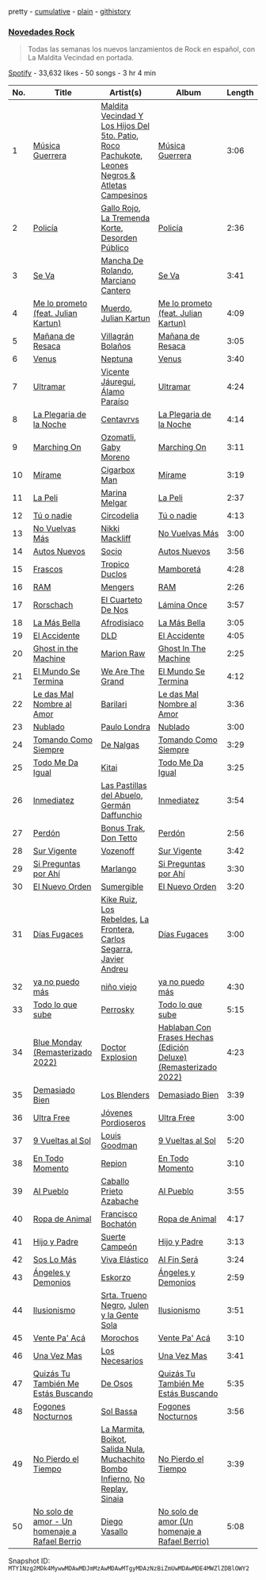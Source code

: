 pretty - [cumulative](/playlists/cumulative/37i9dQZF1DX1MT1Ubz4wvO.md) - [plain](/playlists/plain/37i9dQZF1DX1MT1Ubz4wvO) - [githistory](https://github.githistory.xyz/mackorone/spotify-playlist-archive/blob/main/playlists/plain/37i9dQZF1DX1MT1Ubz4wvO)

### [Novedades Rock](https://open.spotify.com/playlist/37i9dQZF1DX1MT1Ubz4wvO)

> Todas las semanas los nuevos lanzamientos de Rock en español, con La Maldita Vecindad en portada.

[Spotify](https://open.spotify.com/user/spotify) - 33,632 likes - 50 songs - 3 hr 4 min

| No. | Title | Artist(s) | Album | Length |
|---|---|---|---|---|
| 1 | [Música Guerrera](https://open.spotify.com/track/7no56lxy8LQY6zHWNmGqIG) | [Maldita Vecindad Y Los Hijos Del 5to\. Patio](https://open.spotify.com/artist/6WvDtNFHOWHfiNy8NVHujT), [Roco Pachukote](https://open.spotify.com/artist/2ODbtFkjehgsWGLhybegVA), [Leones Negros & Atletas Campesinos](https://open.spotify.com/artist/5VpBGIOS8GhQx0NVwa1Tkm) | [Música Guerrera](https://open.spotify.com/album/0kOxkSeQ6cmmCHdTq52JSK) | 3:06 |
| 2 | [Policía](https://open.spotify.com/track/1p6i8vzd6P2UNtVsiyKKyo) | [Gallo Rojo](https://open.spotify.com/artist/5snI6175hjbf6Du8Z2E5Mk), [La Tremenda Korte](https://open.spotify.com/artist/0052sLPmKyG6ou86BEhYjt), [Desorden Público](https://open.spotify.com/artist/0kyQwKHCZnKE7kTXkxXjrB) | [Policía](https://open.spotify.com/album/6q5nq0IPObglpjCwg3NkUX) | 2:36 |
| 3 | [Se Va](https://open.spotify.com/track/7Hs3Jvpa7H24HoX6tp9uLg) | [Mancha De Rolando](https://open.spotify.com/artist/4DuhYdfd2jHMdaqYVYZp04), [Marciano Cantero](https://open.spotify.com/artist/5QzDzXfXC5lepOBeQXBiVO) | [Se Va](https://open.spotify.com/album/5nIqPSvmByeLfANeu84fEW) | 3:41 |
| 4 | [Me lo prometo \(feat\. Julian Kartun\)](https://open.spotify.com/track/1N0SuKlSQ32bugUZEQ5ii7) | [Muerdo](https://open.spotify.com/artist/3Tn4gmQQde9am94ntk2NBq), [Julian Kartun](https://open.spotify.com/artist/04f2OyzgBLH7Wh4m57OPv8) | [Me lo prometo \(feat\. Julian Kartun\)](https://open.spotify.com/album/2rM0wfeGlRTGNAdo0TDmYF) | 4:09 |
| 5 | [Mañana de Resaca](https://open.spotify.com/track/5USIwJG8UxYuOLH8rWsY4X) | [Villagrán Bolaños](https://open.spotify.com/artist/7j4EDoy89FLUbaeJuV1gNY) | [Mañana de Resaca](https://open.spotify.com/album/006D696PWX1OKzFGSh80tP) | 3:05 |
| 6 | [Venus](https://open.spotify.com/track/1h8YWUXSUn9PMbARBOeJXe) | [Neptuna](https://open.spotify.com/artist/6zucgTdBIrQ7ULFhw7MG1G) | [Venus](https://open.spotify.com/album/6gzn0iqicLtUSVKWW0rfqH) | 3:40 |
| 7 | [Ultramar](https://open.spotify.com/track/2AmjYY3ZCmMeIYnvXQZokj) | [Vicente Jáuregui](https://open.spotify.com/artist/0tKbVcaRHN7QplkBvX1Is9), [Álamo Paraíso](https://open.spotify.com/artist/57aJ11lcLJc9TV0Vi3Abj4) | [Ultramar](https://open.spotify.com/album/1ADt93t1NRHPhPE36MPsOE) | 4:24 |
| 8 | [La Plegaria de la Noche](https://open.spotify.com/track/4CHnu9MmiPITxzCmQ5W1R2) | [Centavrvs](https://open.spotify.com/artist/2hM7wQp7sHLgMTDpxteBWo) | [La Plegaria de la Noche](https://open.spotify.com/album/1RVQVJBoyI5o8PC0l0JQ5e) | 4:14 |
| 9 | [Marching On](https://open.spotify.com/track/0H8P3xOwv8BbHRI11rJ4lQ) | [Ozomatli](https://open.spotify.com/artist/1An0HCtDktvCBDdFEu7HC0), [Gaby Moreno](https://open.spotify.com/artist/0K9pSmFx0kWESA9jqx8aCW) | [Marching On](https://open.spotify.com/album/5QJBcKRocUXBop2daYkxoo) | 3:11 |
| 10 | [Mírame](https://open.spotify.com/track/5qYqiIa9QpdTB4WOXV5VW0) | [Cigarbox Man](https://open.spotify.com/artist/6KvYkMetRUoKfIjEt9A0QV) | [Mírame](https://open.spotify.com/album/7zGXyQG9ESIc4FHLCsk4HV) | 3:19 |
| 11 | [La Peli](https://open.spotify.com/track/70nZW0g0xwZ6xnPAhZ8k6J) | [Marina Melgar](https://open.spotify.com/artist/2l8RvUNJbdZiJBLf6qtvYK) | [La Peli](https://open.spotify.com/album/46cZ3yg9D4uFfGZL0SZVbO) | 2:37 |
| 12 | [Tú o nadie](https://open.spotify.com/track/4U7n9UHYenUSLC61XaErkJ) | [Circodelia](https://open.spotify.com/artist/3rVewakNmQWgSP8U50uO0R) | [Tú o nadie](https://open.spotify.com/album/7CvmhlL6PKUogisJ9n3cTi) | 4:13 |
| 13 | [No Vuelvas Más](https://open.spotify.com/track/10IJ6wjH0DW6yi5DcZMKWm) | [Nikki Mackliff](https://open.spotify.com/artist/3xmukiHDMY7UkmqCtl8Eyu) | [No Vuelvas Más](https://open.spotify.com/album/3vR9THJcXO8vpD1cnwpW5y) | 3:00 |
| 14 | [Autos Nuevos](https://open.spotify.com/track/5LZ4S5sNxydg7dKcHYGhgN) | [Socio](https://open.spotify.com/artist/4C7oQCCnEm59KXmNDx8w1l) | [Autos Nuevos](https://open.spotify.com/album/3Vp3C1jX7IDb71ngiU9EXq) | 3:56 |
| 15 | [Frascos](https://open.spotify.com/track/3HeV4cJcV6OtaZ7sO6UIld) | [Tropico Duclos](https://open.spotify.com/artist/5ZMJhwcudjumRQrPSHqDsM) | [Mamboretá](https://open.spotify.com/album/4KLYGt1wvQz6YN1NHc9kXr) | 4:28 |
| 16 | [RAM](https://open.spotify.com/track/4XSBV7VASMjHjuo4OTpD38) | [Mengers](https://open.spotify.com/artist/2VbAt1al6lMiIM04IFZ90n) | [RAM](https://open.spotify.com/album/5mBK22hrQUU8HQCDlFdQ0j) | 2:26 |
| 17 | [Rorschach](https://open.spotify.com/track/3ECQXmZjCKCHZgsVa0DBzS) | [El Cuarteto De Nos](https://open.spotify.com/artist/13JJKrUewC1CJYmIDXQNoH) | [Lámina Once](https://open.spotify.com/album/0rre7z2j7c3zbxasPRhshi) | 3:57 |
| 18 | [La Más Bella](https://open.spotify.com/track/3depFmqmHveOU52oU2UqgQ) | [Afrodisiaco](https://open.spotify.com/artist/184bX1ApmIMyWU3TcpTy93) | [La Más Bella](https://open.spotify.com/album/031oCNzatiTpZcZf4unYBg) | 3:05 |
| 19 | [El Accidente](https://open.spotify.com/track/0wchDmvHOahKI191E7X448) | [DLD](https://open.spotify.com/artist/7CwiLiC1S8B69RMPxbDb6S) | [El Accidente](https://open.spotify.com/album/3tBnzfpisn2oyDgD1TPxjB) | 4:05 |
| 20 | [Ghost in the Machine](https://open.spotify.com/track/2T94eayr7lubesYiSs4kyT) | [Marion Raw](https://open.spotify.com/artist/1BRIIX1uolmIQV9PrcedGj) | [Ghost In The Machine](https://open.spotify.com/album/3Yc31Lta4Yr3Sn0UlsdSPi) | 2:25 |
| 21 | [El Mundo Se Termina](https://open.spotify.com/track/232WwWYvBmxKNOLkxOW2bp) | [We Are The Grand](https://open.spotify.com/artist/4DAFJvYjVrSQfEM67zeXQT) | [El Mundo Se Termina](https://open.spotify.com/album/29ISIbpi5qe3Hk33gZMMoF) | 4:12 |
| 22 | [Le das Mal Nombre al Amor](https://open.spotify.com/track/4WsAsagj1GaQzS5QXJvwMd) | [Barilari](https://open.spotify.com/artist/0bEinswrM8NYuppKnMljIg) | [Le das Mal Nombre al Amor](https://open.spotify.com/album/3F5kOZBSKHfGOldUWufqzw) | 3:36 |
| 23 | [Nublado](https://open.spotify.com/track/5JCquuXMmdXNypO32fPb0M) | [Paulo Londra](https://open.spotify.com/artist/3vQ0GE3mI0dAaxIMYe5g7z) | [Nublado](https://open.spotify.com/album/4Xzp1DYT87Uabsz9FutNyL) | 3:00 |
| 24 | [Tomando Como Siempre](https://open.spotify.com/track/4Vv3ilAiuwXcPlJUhgGVNg) | [De Nalgas](https://open.spotify.com/artist/4VZR1CBFS8AR4zqrtn7Dlh) | [Tomando Como Siempre](https://open.spotify.com/album/6JRMgy0ojQyPKCWRcALCHY) | 3:29 |
| 25 | [Todo Me Da Igual](https://open.spotify.com/track/01OHTZbADBQcL92u4gkphg) | [Kitai](https://open.spotify.com/artist/2TQyVG4JdI6hdRsOMEFOg4) | [Todo Me Da Igual](https://open.spotify.com/album/4xw7JgmH1IzNvZPVFdnvGx) | 3:25 |
| 26 | [Inmediatez](https://open.spotify.com/track/54lymSICrfTr7Z0UeVPmRY) | [Las Pastillas del Abuelo](https://open.spotify.com/artist/0D5U7oXEE4dut2DPyUDLca), [Germán Daffunchio](https://open.spotify.com/artist/3WFJJl01wqMrNjjiGSOyrJ) | [Inmediatez](https://open.spotify.com/album/6LoA2hbjy7lPdLBh46l2M8) | 3:54 |
| 27 | [Perdón](https://open.spotify.com/track/3UvVHtOdLCeV0uWxncTBeh) | [Bonus Trak](https://open.spotify.com/artist/3v68dDHJPpjDZ3sJDNsqQP), [Don Tetto](https://open.spotify.com/artist/73yxxTCHbUjnQUifLtfbDL) | [Perdón](https://open.spotify.com/album/6nTd2ymr1VwC9q63XbFTHO) | 2:56 |
| 28 | [Sur Vigente](https://open.spotify.com/track/6ZHQobo4G0Ig3i8ZTYzQla) | [Vozenoff](https://open.spotify.com/artist/0hASTHk8Lmdj2zAHvkfsfW) | [Sur Vigente](https://open.spotify.com/album/6GV5oNdTZmTpaD4D4HhzES) | 3:42 |
| 29 | [Si Preguntas por Ahí](https://open.spotify.com/track/3wSwL0Ok4vYxOlCejupAiT) | [Marlango](https://open.spotify.com/artist/1sssLDz8bNSqKkW1zndP0D) | [Si Preguntas por Ahí](https://open.spotify.com/album/75hd5XarIUsQ7Xslkz8onW) | 3:30 |
| 30 | [El Nuevo Orden](https://open.spotify.com/track/3TrHwp8Sg9T9DBZPc9ZSkM) | [Sumergible](https://open.spotify.com/artist/3wzPegpVPNUDliCxBwSKzY) | [El Nuevo Orden](https://open.spotify.com/album/6xDM4IpfSJeukJIjhavYa1) | 3:20 |
| 31 | [Días Fugaces](https://open.spotify.com/track/2GEpNkKjpgu5cdByPKSfYU) | [Kike Ruiz](https://open.spotify.com/artist/3TcxQoxMrz0VGGODogVpIe), [Los Rebeldes](https://open.spotify.com/artist/5xL4xxrHU7qleELxk85vAo), [La Frontera](https://open.spotify.com/artist/4WeIMVqCUH09dxtBsstIw3), [Carlos Segarra](https://open.spotify.com/artist/5e6s8QNiWZK55IgvpeYL1n), [Javier Andreu](https://open.spotify.com/artist/03xiNfDwzyollNKbhnXZsp) | [Días Fugaces](https://open.spotify.com/album/6RieBKZkO7YTTjPyY9dIzx) | 3:00 |
| 32 | [ya no puedo más](https://open.spotify.com/track/6Bq6MB7zpKO9OrvgTHipi5) | [niño viejo](https://open.spotify.com/artist/3lqwBqukon1qKszWWfSvz9) | [ya no puedo más](https://open.spotify.com/album/0U8ACZXlWMYNIdIzAy8Gzb) | 4:30 |
| 33 | [Todo lo que sube](https://open.spotify.com/track/1FZZm0nu55sStVXCPt7Pab) | [Perrosky](https://open.spotify.com/artist/4yjkuB5LSs64YsvUj11MQm) | [Todo lo que sube](https://open.spotify.com/album/2SnwhKbP6ibkBjbWFkB9nE) | 5:15 |
| 34 | [Blue Monday \(Remasterizado 2022\)](https://open.spotify.com/track/0chf4BYmLahgPSnYW0KhmC) | [Doctor Explosion](https://open.spotify.com/artist/2VzZ1D51z8PEXsAgAwlQ3q) | [Hablaban Con Frases Hechas \(Edición Deluxe\) \(Remasterizado 2022\)](https://open.spotify.com/album/6R8KNZWE1v7SIDFULHrLwc) | 4:23 |
| 35 | [Demasiado Bien](https://open.spotify.com/track/3UIlqSSYYpTkfjC00fA04B) | [Los Blenders](https://open.spotify.com/artist/19JX619qYCK7xfjaTxzhai) | [Demasiado Bien](https://open.spotify.com/album/1CyHWRQjdIEktu0AjvvwbR) | 3:39 |
| 36 | [Ultra Free](https://open.spotify.com/track/2r3KSEga5xq8EsglHOep0o) | [Jóvenes Pordioseros](https://open.spotify.com/artist/6UYYp6Xo2NHP7AxNnR0rn4) | [Ultra Free](https://open.spotify.com/album/00rJK2jvhkRho9npgLWL1w) | 3:00 |
| 37 | [9 Vueltas al Sol](https://open.spotify.com/track/18nwLcdPKsk87znM6Uthsk) | [Louis Goodman](https://open.spotify.com/artist/06CtxLVFp5Bbchyi7iWmjR) | [9 Vueltas al Sol](https://open.spotify.com/album/4JPYYD22KJannMoQLLdex8) | 5:20 |
| 38 | [En Todo Momento](https://open.spotify.com/track/0ivd8PLG1jobpErMpojPD7) | [Repion](https://open.spotify.com/artist/15o4xwiKZWJ6jOFp9LeP24) | [En Todo Momento](https://open.spotify.com/album/3uFuwq0rWjqfCIebXrTEHB) | 3:10 |
| 39 | [Al Pueblo](https://open.spotify.com/track/0ZeKRE9XVreWXV8FbdhOFj) | [Caballo Prieto Azabache](https://open.spotify.com/artist/3lldEYxABJZKVPL9NRWcq3) | [Al Pueblo](https://open.spotify.com/album/4Q2DnqoDmOyTRxTrejklIt) | 3:55 |
| 40 | [Ropa de Animal](https://open.spotify.com/track/3ppWrozSl4s0tNGR4wuX9a) | [Francisco Bochatón](https://open.spotify.com/artist/74rb5haBUzWWe7v8MQbZwS) | [Ropa de Animal](https://open.spotify.com/album/2xpEcJjmb43weVX6KbND8j) | 4:17 |
| 41 | [Hijo y Padre](https://open.spotify.com/track/1Xwt7TRvJsYnUBwXhr5yaY) | [Suerte Campeón](https://open.spotify.com/artist/2tk2P5HWt9fODwnDogNZkZ) | [Hijo y Padre](https://open.spotify.com/album/3xUtB1AYg5J2PAxTl7rq48) | 3:13 |
| 42 | [Sos Lo Más](https://open.spotify.com/track/3PFmcfxa8Vf5JnWuqPqafT) | [Viva Elástico](https://open.spotify.com/artist/6dpGJKjrEet5TfcNTn2lZZ) | [Al Fin Será](https://open.spotify.com/album/7zWc16zs0kEI8DOQ3HHlcl) | 3:24 |
| 43 | [Ángeles y Demonios](https://open.spotify.com/track/6kHPDIt9xOz5BWux4W3lkg) | [Eskorzo](https://open.spotify.com/artist/766jwjrI3TM0rZvmNdzNx8) | [Ángeles y Demonios](https://open.spotify.com/album/2RNqqNCMsxHAlxQfnChDEk) | 2:59 |
| 44 | [Ilusionismo](https://open.spotify.com/track/0MvfYreR1vSHyRmST7pLcO) | [Srta\. Trueno Negro](https://open.spotify.com/artist/5hVTdFTyOgwBKn5CWKnwrQ), [Julen y la Gente Sola](https://open.spotify.com/artist/6LOIQfbOC8gCrm9Y45EPki) | [Ilusionismo](https://open.spotify.com/album/7bTwGa9tJU69YPK1VHdj6Y) | 3:51 |
| 45 | [Vente Pa' Acá](https://open.spotify.com/track/7eBubFPgVD4WZivviEDya0) | [Morochos](https://open.spotify.com/artist/7sAMEKTc72BEkBFAtf0a1d) | [Vente Pa' Acá](https://open.spotify.com/album/0CAgL7tkiXo6bPf6JWaoh2) | 3:10 |
| 46 | [Una Vez Mas](https://open.spotify.com/track/5OQ8yGmz8V3McEoInZPmBC) | [Los Necesarios](https://open.spotify.com/artist/6JpCRswJbJNJ9qwxlxuBVb) | [Una Vez Mas](https://open.spotify.com/album/18JA74xCkntmJ6NSs6jRAF) | 3:41 |
| 47 | [Quizás Tu También Me Estás Buscando](https://open.spotify.com/track/5TPNHRduyzzqZQjlavMlGc) | [De Osos](https://open.spotify.com/artist/6QYqaSY7KhpQjMqIbqEh8K) | [Quizás Tu También Me Estás Buscando](https://open.spotify.com/album/06jiQ17Z97bPbCBKfLakF3) | 5:35 |
| 48 | [Fogones Nocturnos](https://open.spotify.com/track/2Kz28K1EKmHQLgevGuKBgB) | [Sol Bassa](https://open.spotify.com/artist/1cttIh2Jh0yR5nxfBmRF6O) | [Fogones Nocturnos](https://open.spotify.com/album/6Yq9lqtDXpfStCm0cLtXII) | 3:56 |
| 49 | [No Pierdo el Tiempo](https://open.spotify.com/track/5usf6IzN5ttNauJf4GWknY) | [La Marmita](https://open.spotify.com/artist/5TT38W8qp72XwEz7ngbC06), [Boikot](https://open.spotify.com/artist/0wppCmJl3glHZZScLcs4gn), [Salida Nula](https://open.spotify.com/artist/6PhjQPENxSE6grsBqEq1Ph), [Muchachito Bombo Infierno](https://open.spotify.com/artist/6529KpSlnP8S0kXhx7ayBb), [No Replay](https://open.spotify.com/artist/4CU1ywxwBeLfvPfTo9ApsP), [Sinaia](https://open.spotify.com/artist/0B1wJktoH76W0tLHB75BTG) | [No Pierdo el Tiempo](https://open.spotify.com/album/3rIdfkTek24TH8npph1w14) | 3:39 |
| 50 | [No solo de amor \- Un homenaje a Rafael Berrio](https://open.spotify.com/track/604L1rtB3QS5AyPgoi0wC3) | [Diego Vasallo](https://open.spotify.com/artist/17AoFB11k5GLC8TFO7o7O8) | [No solo de amor \(Un homenaje a Rafael Berrio\)](https://open.spotify.com/album/37J5Q3uOOnsOlYbOO7oBo5) | 5:08 |

Snapshot ID: `MTY1Nzg2MDk4MywwMDAwMDJmMzAwMDAwMTgyMDAzNzBiZmUwMDAwMDE4MWZlZDBlOWY2`
